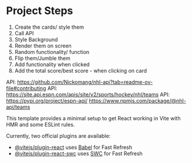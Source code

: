 # Project Steps

1. Create the cards/ style them
2. Call API
2. Style Background 
3. Render them on screen 
4. Random functionality/ function 
5. Flip them/Jumble them 
6. Add functionality when clicked
7. Add the total score/best score - when clicking on card  

API: https://github.com/Nickomang/nhl-api?tab=readme-ov-file#contributing
API: https://site.api.espn.com/apis/site/v2/sports/hockey/nhl/teams
API: https://pypi.org/project/espn-api/
https://www.npmjs.com/package/@nhl-api/teams


This template provides a minimal setup to get React working in Vite with HMR and some ESLint rules.

Currently, two official plugins are available:

- [@vitejs/plugin-react](https://github.com/vitejs/vite-plugin-react/blob/main/packages/plugin-react/README.md) uses [Babel](https://babeljs.io/) for Fast Refresh
- [@vitejs/plugin-react-swc](https://github.com/vitejs/vite-plugin-react-swc) uses [SWC](https://swc.rs/) for Fast Refresh

